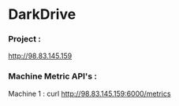 # DarkDrive


### Project : 
http://98.83.145.159






### Machine Metric API's :
Machine 1 : curl http://98.83.145.159:6000/metrics
